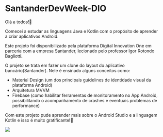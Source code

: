# SantanderDevWeek-DIO

Olá a todos!👋 

Comecei a estudar as linguagens Java e Kotlin com o propósito de aprender a criar aplicativos Android. 

Este projeto foi disponibilizado pela plataforma Digital Innovation One em parceria com a empresa Santander, lecionado pelo professor Igor Rotondo Bagliotti. 

O projeto se trata em fazer um clone do layout do aplicativo bancário(Santander). Nele é ensinado alguns conceitos como:

* Material Design (um dos principais guidelines de identidade visual da plataforma Android)
* Arquitetura MVVM
* Firebase (como habilitar ferramentas de monitoramento no App Android, possibilitando o acompanhamento de crashes e eventuais problemas de performance)


Com este projeto pude aprender mais sobre o Android Studio e a linguagem Kotlin e isso é muito gratificante!🙏

<img align="centre" src="https://user-images.githubusercontent.com/60768726/120505362-47fc5b00-c39b-11eb-9f88-d602098bd088.png">

